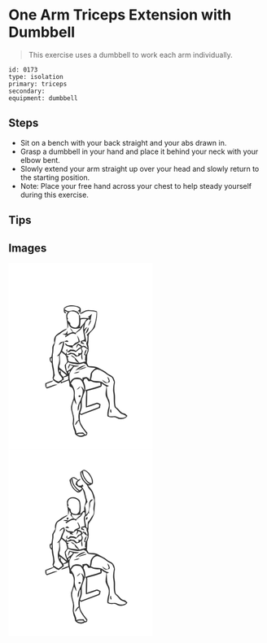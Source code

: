 # One Arm Triceps Extension with Dumbbell
> This exercise uses a dumbbell to work each arm individually.

``` 
id: 0173 
type: isolation 
primary: triceps 
secondary:  
equipment: dumbbell 
``` 

## Steps

 - Sit on a bench with your back straight and your abs drawn in.
 - Grasp a dumbbell in your hand and place it behind your neck with your elbow bent.
 - Slowly extend your arm straight up over your head and slowly return to the starting position.
 - Note: Place your free hand across your chest to help steady yourself during this exercise.

## Tips


## Images

<svg width="212pt" height="275pt" viewBox="0 0 212 275" xmlns="http://www.w3.org/2000/svg">
  <g fill="#FFF">
    <path d="M0 0h212v275H0V0m81.55 66.38c-.21 2.78-.93 8.16 3.45 7.54-.16-1.71-2.17-2.48-3.03-3.8 1.8.71 3.59 1.45 5.39 2.14-1.12 1.71-2.59 3.51-2.3 5.7.31 6.3 2.57 12.38 1.57 18.73 1.64-2.3 1.42-5.22 1.67-7.9.89 3.02 2.41 6.26 5.79 7.01 3.96 2.23 8.3.22 12.41-.21-2.38 2.59-5.4 4.49-7.75 7.13-1.13-.4-2.27-.78-3.41-1.15-1.34-2.13-2.65-4.34-4.65-5.92.91 2.2 2.37 4.09 3.87 5.92-2.8.74-5.38 2.09-7.88 3.53.12-1.83.19-3.66.19-5.49-.83 1.3-1.3 2.79-2.18 4.06-1.65.68-3.51.59-5.22 1.07 1.36.4 2.74.7 4.12 1 .03 1.27.09 2.55.17 3.82 2.58-1.75 4.86-4 7.79-5.17 2.55-.82 5.3-.45 7.72.63.03-.51.1-1.52.13-2.03 1.85-1.26 3.81-2.38 5.55-3.8 2.76-2.17 3.89-5.61 5.82-8.43-2.4 7.01.66 14.22 1.25 21.28-1.06 2.08-4 1.93-5.9 2.94.2.43.6 1.28.8 1.71-.2.36-.59 1.08-.79 1.45 1.9.48 3.77 1.1 5.65 1.67-.87-1.8-2.45-2.95-4.11-3.95 2.33-.76 4.83-.95 6.78.82-.12-4.66-1.63-9.09-2.32-13.66-.6-3.65 2.53-6.08 4.2-8.9-1.92 1.02-3.65 2.32-5.34 3.68.72-3.23 1.2-6.52 2.09-9.71.65-2.59 3.26-3.82 5.17-5.39.63.42 1.88 1.26 2.5 1.68-1.35 2.6-2.63 5.26-3.24 8.14 2.01-1.98 3.01-4.66 4.17-7.18-.29-.47-.57-.95-.84-1.42.52-3.11 1.34-6.15 2.17-9.18-2.01 1.54-3.9 3.22-5.95 4.72.81.49 1.61 1 2.41 1.52-4.6.57-9.27-.9-13.8.57-.12-1.47-.24-2.95-.35-4.42-.41-.14-1.24-.43-1.66-.57.42 4.46.62 8.98.13 13.45-.45 2.08-1.94 3.88-3.81 4.86-3.99.87-9.96-1.51-8.97-6.48-1.58-1.31-3-2.78-4.29-4.38.3-.72.59-1.44.89-2.17-1.95-2.99-.97-7.4 1.8-9.55 4.86-2.68 11.49-.37 14.1 4.45.25-.82.38-1.66.38-2.51-2.51-3.27-6.87-5.07-10.96-4.18-2.06.11-4.24 1.47-6.23.39-1.64-.72-3.1-1.76-4.58-2.74 1.98-2.26 4.83-3.51 7.8-3.7 5.22-.45 11.34-.56 15.18 3.66l-3.6 3.75 2.78-.48c-.02.48-.07 1.44-.1 1.92.29.14.86.41 1.14.55 1.81-1.7 1.07-4.32 1.06-6.48-1.56-3.06-5.51-3.58-8.55-4.19-5.54-1.11-12.05-.39-16.28 3.65m23.78 7.67c-.04.2-.13.59-.17.79 3.92.28 6.91-3.57 10.84-3.92 4.61-.54 9.39.04 13.79 1.53-.42 7.86-1.58 15.87-5.14 22.98-2.23 4.27-6.46 6.86-9.53 10.44.33.38 1.01 1.14 1.34 1.52-.07 1.91-.05 3.82-.1 5.72.11 2.13-1.99 3.71-1.84 5.82.58 2.35 1.52 4.58 2.13 6.91-2.19-2.04-5.05-5.48-8.3-3.11-1.3-2.13-3.57-3.1-5.76-4.05-2.02 1.66-2.69 4.08-2.58 6.63 1-1.51 1.87-3.1 2.71-4.7 1.59.96 3.07 2.07 4.43 3.33-3.26.52-5.3 2.89-7.33 5.23-1.38-.13-2.57-.9-3.81-1.45-1.66-.08-3.33-.17-4.99-.31a34.982 34.982 0 0 1-4.24 3.34c-.07-1.15-.2-3.45-.26-4.59-.62 1.25-2.33 2.83-.66 4.04 1.59 2.59 4.4.62 6.12-.64 2.51.01 4.95.57 7.23 1.6 2.4-1.75 4.53-3.8 6.75-5.76 1.88 1.97 2.59 5.12.85 7.42-1.46.38-2.96.13-4.37-.31 1.43 1.78.35 3.17-1.22 4.35-1.46-1.22-2.77-2.6-4.3-3.74-1.94-.53-3.97-.6-5.95-.97-1.58 1.02-3.24 1.93-4.92 2.78-.13-.93-.38-2.79-.51-3.72-.36.65-1.09 1.95-1.45 2.6a87.633 87.633 0 0 0-5.01-4.2c.72-4.72 4.02-9.3 2.21-14.11 2.16.3 4.31.72 6.5.76 1.09-1.33-.82-1.86-1.64-2.52-2.61 1.06-5.25 2-8.06 2.44-2.37.46-3.34 2.82-4.02 4.85 2.08-1.55 4.05-3.26 6.28-4.6-.35 4.66-2.09 9.02-3.58 13.4-1.03 3.12-3.46 5.39-5.73 7.63 1.05-.37 2.1-.74 3.16-1.11.98 4.35.81 8.89-.66 13.11-1.72 4.8-.94 10.16 1.27 14.66 1.55 2.31 3.87 4.15 4.49 7-1.91 1.14-3.66 2.51-5.52 3.72-2.66-1.11-5.62-2.26-7.42-4.62.46-1.69 1.14-3.3 1.86-4.89-1.1-3.98-.99-8.17-1.94-12.18-1.46-6.1-1.34-12.44-.97-18.65 1.02-3.71.7-7.58 1.27-11.32 1.76-4.01 2.27-8.33 2.9-12.61.67-4.01 5.17-4.88 7.78-7.27 2.78-2.69 6.61-3.93 9.3-6.72-5.66 1.13-10.05 5.08-14.71 8.18-4.1 2.71-5.8 8.28-4.21 12.87-1.85 2.4-3.4 5.24-3.15 8.37.33 4.17-.67 8.25-1.38 12.32-.54.19-1.64.58-2.19.77-.93 3.24.04 6.38 2.78 8.4-.18 7.27 4.08 14.58 1.14 21.71.39 1.2.8 2.41 1.25 3.6 2.44 1.74 4.87 3.73 7.85 4.41.93-.56 2.77-1.7 3.69-2.26-.19.65-.58 1.96-.77 2.61 3.79-1.92 7.92-3.04 11.81-4.73.93 2.89 1.01 5.91 1.3 8.9 1.77 1.21 4.27 1.76 4.85 4.14 2.27 4.25 1.37 9.11.9 13.67-1.14 4.47-3.18 8.74-3.72 13.36.21 4.81 2.17 9.32 2.9 14.05.39 3.29.08 6.62-.37 9.88.81 3.15.84 6.49 2.24 9.47.87 1.82 1.14 3.82 1.32 5.81 3.32 4.31 9.9 5.53 14.37 2.36 2.66.07 3.77-1.87 3.67-4.31-3.74-4.42-7.27-9.04-9.82-14.27-1.82-4.24-1.14-8.93-1.31-13.4.69.5 1.39 1.01 2.09 1.52 9.18-3.72 18.67-6.66 27.74-10.64.25-1.74.53-3.47.82-5.19-2.08-.91-4.19-2.92-6.6-1.94-4.53 1.41-8.96 3.13-13.47 4.64.17-7.51.51-15.01.44-22.52 6.7-1.49 13.33-3.35 19.77-5.72 2.25-.6 1.49-3.43 1.68-5.16 2.04 1.94 4.58 3.16 6.97 4.59-.64 4.56-2.1 9.28-1.07 13.86 2.16 5.04 5.57 10.17 4.31 15.93-1.28 4.61-2.47 9.34-1.82 14.17 2.54 1.19 5.32 1.64 8.1 1.15 3.04-.66 5.63 1.24 8.22 2.47 4.73.9 10.42.2 13.07-4.36-1.08-1.05-1.99-2.31-3.26-3.12-1.94-.77-4.19-.92-5.78-2.37-2.8-2.35-4.75-5.59-7.94-7.48-2.36-6.54-.49-13.57-1.69-20.28-.94-4.93-.8-10.04.1-14.96.61-2.81-.89-5.46-1.94-7.97-2.15-3.66-6.84-4.2-9.74-7.05-3.29-2.98-7.46-4.59-11.25-6.76-4.5-3.34-10.44-2.88-15.73-3.38-1.13-2.3-3.11-4.5-2.4-7.23.7-4.16-.58-8.61 1.41-12.5 1.69-3.93 1.17-8.35.19-12.38.89-4.54.59-9.15.96-13.73 2.11-4.72 7.36-7.3 9.26-12.11 1.64-7.49 3.88-15.04 2.87-22.8-3.56-1.67-7.57-1.53-11.4-1.87-5.01-.35-9.31 2.61-13.58 4.75m7.79 30.27c3.06-2.17 5.68-5.73 4.71-9.68-1.93 3.03-3.32 6.37-4.71 9.68M101 106.58c.76 2.95 1.91 5.81 2.27 8.86-3.08 1.41-6.85 2.7-8.24 6.11-2.62-.35-5.28-.35-7.88-.86-1.44-.81-2.74-1.83-4.15-2.69.6 1.35.81 3.15 2.42 3.7 3.19 1.52 6.55 2.67 9.88 3.84-.3-.54-.89-1.62-1.19-2.16 3.57-2.66 7.43-4.92 11.24-7.22-.96-3.39-2.2-6.75-4.35-9.58m-46.73 70.7c-.13 2.82-.52 5.99 2.28 7.68 5.11-2.11 10.42-3.71 15.48-5.96-5.74-.61-10.57 3.23-16.05 4.21-.11-1.72-.18-3.44-.22-5.15 3.32-1.49 7.23-2.11 10.07-4.39l-.42-.34c-3.88.73-7.5 2.45-11.14 3.95z"/>
    <path d="M106.23 83.03c2.86-.88 5.85-.73 8.79-.48-2.86 4.55-5.59 9.19-9.99 12.48.7-3.97 1.12-7.98 1.2-12zM84.08 105.96c3.06-1.42.01 3.34 0 0zM107.49 125.35c.64-.52 1.91-1.56 2.54-2.08 2.61.51 4.25 2.97 6.75 3.81-.22 3.06-1.4 5.91-2.9 8.56-.35-.55-.7-1.1-1.04-1.65 1.28-2.1 1.93-4.48 2.42-6.86-3.05 1.72-3.23 5.43-3.75 8.5.46.12 1.37.36 1.82.48-.28 2.35-.45 4.71-.63 7.07.39.35 1.16 1.05 1.55 1.4-3.24 1-6.5 1.99-9.86 2.49-3.73-4.27-6.86-9.75-12.73-11.27 1.46 1.81 3.4 3.15 5.55 4.03.98 3.41 3.35 5.93 6.58 7.38-5.13-.95-10.42-.98-15.43-2.48-.42-1.82-.86-3.64-1.3-5.45.44-.37 1.31-1.12 1.75-1.5-1.3-.74-2.68-1.36-4.01-2.04 2.44-.2 4.95-.42 7.14-1.63 3.26-.42 5.5 1.83 7.59 3.96 1.49-.43 2.99-.81 4.51-1.16 1.02-.86 2.04-1.72 3.08-2.56.34 2.85-.35 6.15 1.66 8.52.54-2.74-.1-5.47-.52-8.17.27-1.58.9-3.08 1.16-4.67-.32-1.67-1.26-3.14-1.93-4.68zM75.28 135.83c.74-1.66 1.93-3.09 2.9-4.62 1.74 1.52 3.49 3.01 5.32 4.42.54.83 1.09 1.66 1.64 2.49.33 2.43.86 4.82 1.46 7.19a52.812 52.812 0 0 1-3.71 5.08c-.34 4.69 2.06 8.83 3.42 13.15-3.82-2.81-7.14-6.23-11.01-8.98-.16-.63-.49-1.88-.65-2.51 2.33-5.18 1.12-10.81.63-16.22zM62.32 140.1c.3-.01.9-.02 1.19-.03.06 1.73.14 3.46.23 5.18-.57-.72-1.14-1.45-1.71-2.18.07-.74.22-2.23.29-2.97z"/>
    <path d="M87.92 146.06c4.07 2.2 8.73 2.53 13.22 3.17 3.31.49 6.46-.82 9.61-1.59 1.2.61 2.41 1.2 3.62 1.8.8 1.2 1.38 2.67 2.65 3.49 3.69 1.24 7.69.88 11.43 1.92-3.06 2.03-6.06 4.63-7.35 8.18-.41 2.92-.74 5.86-1.24 8.78-1.5-1.43-2.98-3.05-5.01-3.71-2.01.16-3.97.64-5.96.95.04.78.13 2.35.17 3.13-4.8-5.59-15.43-4.12-17.84 3.13-1.44-3.86-1.78-8.13-1.2-12.19 1.33-3.95 4.15-7.13 6.47-10.52 2.71.12 5.43-.06 7.88-1.34-4.96-.08-9.84-.79-14.54-2.42-.67 1.36-1.33 2.72-2 4.09.1.87.31 2.62.41 3.49.74-2.07 1.5-4.13 2.33-6.16 1.49.54 2.98 1.1 4.46 1.67-1.92 3.76-5.79 5.55-9.17 7.69-.31-3.6-2.01-7.21-.72-10.8.97-.88 1.89-1.81 2.78-2.76m10.59 12.41c5.44-2.11 10.19-5.71 15.6-7.98-6.08.19-11.68 3.44-15.6 7.98m3.9-.29c4.23-1.71 9.21-2.06 12.86-4.89-4.54.77-9.23 1.89-12.86 4.89m-6.56 4.33c3.17.11 6.48-.2 9.01-2.34-3.12.21-6.16 1.06-9.01 2.34zM75.73 160.43c-1.5.25-1.61-3.3-.05-3.06.78 1 .8 2.02.05 3.06z"/>
    <path d="M123.12 162.75c1.75-2.96 4.24-6.12 8.06-6.01 7.83 1.48 13.18 7.84 20.14 11.1 2.46 1.6 2.79 4.87 4.17 7.27-.79 4.61-1.55 9.3-1.33 13.98 1.86 7.75-.09 15.82 2.31 23.49 2.96 2.36 5.31 5.32 7.8 8.14 2.46 2.8 6.88 2.19 9.17 5.21-3.96 3.33-9.43 2.68-13.83.61-3.02-1.52-6.44-.41-9.64-.58-1.44.16-2.98-1.43-2.5-2.89.21-3.08.54-6.18 1.51-9.12 0-4.46.94-9.31-1.41-13.36-3.09-5.49-2.29-11.99-2.82-18.01 1.13-.52 2.24-1.07 3.33-1.64-2.96-1.26-6.16-2.13-8.57-4.39-5.2-4.38-12.7-.79-18.11-4.76 1.07-2.9 1.67-5.95 1.72-9.04m22.38 4.63c.68 2.04 1.48 4.03 2.3 6.02-.53.97-1.1 1.91-1.7 2.84-3.19-.28-5.5-2.67-8.08-4.29 1.42 2.14 3.14 4.71 5.98 4.85 1.99.22 3.65-1.09 5.36-1.88-.28-2.93-1.33-5.82-3.86-7.54m4.79 47.94c-.94 1.53-.69 5.04 1.31 5.43.01-1.6.09-4.6-1.31-5.43zM90.03 159c.57-.59.57-.59 0 0zM77.06 158.26c2.77 2.42 5.52 4.86 8.36 7.2-1.6.76-3.19 1.55-4.77 2.36-1.19-1.34-2.49-2.6-3.48-4.11-.45-1.78-.05-3.64-.11-5.45zM88.34 162.54c-.38-1.15.08-3.86 1.69-3.54.61 1.14-.31 3.62-1.69 3.54zM81.06 168.65c2.39-.61 4.7-1.48 6.93-2.53 0 1.81.03 3.63.11 5.44-3.04 1.05-6.08 2.14-8.97 3.56-.55-.28-1.11-.56-1.66-.85 1.36-.83 2.68-1.71 3.98-2.61-.09-.75-.29-2.26-.39-3.01z"/>
    <path d="M111.3 171.31c.96-.46 1.93-.88 2.92-1.27 1.62.95 2.6 2.6 3.63 4.11 1.22-.06 2.45-.13 3.67-.23 4.16 2.35 8.97 2.6 13.63 2.31.12 1.46.32 2.91.5 4.36-7.36 2.85-15.1 4.46-22.62 6.79.55-4.57-.49-9.06-2.53-13.13.2-.74.6-2.21.8-2.94zM96.57 171.57c2.94-.99 6.2-.56 9.2-.03 4.21 4.45 5.82 10.54 5.98 16.53-1.01-2.56-2.6-4.83-5.05-6.18a45.64 45.64 0 0 0 2.12 3.72c.24 1.14.47 2.27.71 3.41.45.15 1.34.46 1.78.62-.56-.11-1.69-.34-2.26-.45.97 4.56-1.92 8.58-2.96 12.86-2.49 4.9-5.14 10.18-3.8 15.88 2.26-3.76 1.21-8.52 3.53-12.3.33 3.47.8 7.17-.66 10.48-2.02 4.67-2.79 9.92-1.7 14.94-2.91 1.65-4.51 4.56-5.62 7.61 2.75-1.1 3.52-4.06 4.8-6.42.35.28 1.05.85 1.41 1.13 1.62 7.07 6.82 12.5 11.01 18.18-.54.38-1.63 1.13-2.17 1.51-1.31-1.18-2.11-3.73-4.24-3.23-2.86.43-6.05-.19-8.64 1.34.12-5.05-3.48-9.21-3.89-14.18.2-2.71.95-5.4.51-8.13-.48-5.06-2.67-9.78-3.04-14.86-.1-4.22 1.54-8.21 2.92-12.12 1.22 2.31 2.22 4.75 3.77 6.86-.62-5.27-3.41-10.3-2.6-15.71.48-5.86-2.06-11.29-5.73-15.71 1.44-1.98 2.58-4.31 4.62-5.75m3.9 15c2.65-.52 4.35-2.61 5.52-4.87a23.964 23.964 0 0 0-5.52 4.87m2.69 9.69c.13 1.67 3.1 1.75 3.31.09-.23-1.56-3.11-1.74-3.31-.09zM91.24 180.27c.6.53.6.53 0 0z"/>
    <path d="M108.57 199.88c1.4-4.25 2.77-8.54 4.73-12.58 1.9 2.95.87 6.42.8 9.66-.17 5.32-.23 10.64-.07 15.96 5.1-1.3 10-3.26 15-4.85 1.72-.76 3.38.47 4.99.95-.35 1.17-.7 2.35-1.06 3.52-8.66 3.3-17.44 6.28-25.99 9.88-.52-.51-1.03-1.02-1.54-1.53.77-2.24 1.73-4.43 2.28-6.74.96-4.71-.69-9.64.86-14.27zM100.86 252.37c1.11-.3 2.22-.56 3.34-.78 2.43.35 5.19-.76 7.16 1.23-3.22 2.27-7.49 2.15-10.5-.45z"/>
  </g>
  <g fill="#333">
    <path d="M81.55 66.38c4.23-4.04 10.74-4.76 16.28-3.65 3.04.61 6.99 1.13 8.55 4.19.01 2.16.75 4.78-1.06 6.48-.28-.14-.85-.41-1.14-.55.03-.48.08-1.44.1-1.92l-2.78.48 3.6-3.75c-3.84-4.22-9.96-4.11-15.18-3.66-2.97.19-5.82 1.44-7.8 3.7 1.48.98 2.94 2.02 4.58 2.74 1.99 1.08 4.17-.28 6.23-.39 4.09-.89 8.45.91 10.96 4.18 0 .85-.13 1.69-.38 2.51-2.61-4.82-9.24-7.13-14.1-4.45-2.77 2.15-3.75 6.56-1.8 9.55-.3.73-.59 1.45-.89 2.17a30.63 30.63 0 0 0 4.29 4.38c-.99 4.97 4.98 7.35 8.97 6.48 1.87-.98 3.36-2.78 3.81-4.86.49-4.47.29-8.99-.13-13.45.42.14 1.25.43 1.66.57.11 1.47.23 2.95.35 4.42 4.53-1.47 9.2 0 13.8-.57-.8-.52-1.6-1.03-2.41-1.52 2.05-1.5 3.94-3.18 5.95-4.72-.83 3.03-1.65 6.07-2.17 9.18.27.47.55.95.84 1.42-1.16 2.52-2.16 5.2-4.17 7.18.61-2.88 1.89-5.54 3.24-8.14-.62-.42-1.87-1.26-2.5-1.68-1.91 1.57-4.52 2.8-5.17 5.39-.89 3.19-1.37 6.48-2.09 9.71 1.69-1.36 3.42-2.66 5.34-3.68-1.67 2.82-4.8 5.25-4.2 8.9.69 4.57 2.2 9 2.32 13.66-1.95-1.77-4.45-1.58-6.78-.82 1.66 1 3.24 2.15 4.11 3.95-1.88-.57-3.75-1.19-5.65-1.67.2-.37.59-1.09.79-1.45-.2-.43-.6-1.28-.8-1.71 1.9-1.01 4.84-.86 5.9-2.94-.59-7.06-3.65-14.27-1.25-21.28-1.93 2.82-3.06 6.26-5.82 8.43-1.74 1.42-3.7 2.54-5.55 3.8-.03.51-.1 1.52-.13 2.03-2.42-1.08-5.17-1.45-7.72-.63-2.93 1.17-5.21 3.42-7.79 5.17-.08-1.27-.14-2.55-.17-3.82-1.38-.3-2.76-.6-4.12-1 1.71-.48 3.57-.39 5.22-1.07.88-1.27 1.35-2.76 2.18-4.06 0 1.83-.07 3.66-.19 5.49 2.5-1.44 5.08-2.79 7.88-3.53-1.5-1.83-2.96-3.72-3.87-5.92 2 1.58 3.31 3.79 4.65 5.92 1.14.37 2.28.75 3.41 1.15 2.35-2.64 5.37-4.54 7.75-7.13-4.11.43-8.45 2.44-12.41.21-3.38-.75-4.9-3.99-5.79-7.01-.25 2.68-.03 5.6-1.67 7.9 1-6.35-1.26-12.43-1.57-18.73-.29-2.19 1.18-3.99 2.3-5.7-1.8-.69-3.59-1.43-5.39-2.14.86 1.32 2.87 2.09 3.03 3.8-4.38.62-3.66-4.76-3.45-7.54m24.68 16.65c-.08 4.02-.5 8.03-1.2 12 4.4-3.29 7.13-7.93 9.99-12.48-2.94-.25-5.93-.4-8.79.48m-22.15 22.93c.01 3.34 3.06-1.42 0 0z"/>
    <path d="M105.33 74.05c4.27-2.14 8.57-5.1 13.58-4.75 3.83.34 7.84.2 11.4 1.87 1.01 7.76-1.23 15.31-2.87 22.8-1.9 4.81-7.15 7.39-9.26 12.11-.37 4.58-.07 9.19-.96 13.73.98 4.03 1.5 8.45-.19 12.38-1.99 3.89-.71 8.34-1.41 12.5-.71 2.73 1.27 4.93 2.4 7.23 5.29.5 11.23.04 15.73 3.38 3.79 2.17 7.96 3.78 11.25 6.76 2.9 2.85 7.59 3.39 9.74 7.05 1.05 2.51 2.55 5.16 1.94 7.97-.9 4.92-1.04 10.03-.1 14.96 1.2 6.71-.67 13.74 1.69 20.28 3.19 1.89 5.14 5.13 7.94 7.48 1.59 1.45 3.84 1.6 5.78 2.37 1.27.81 2.18 2.07 3.26 3.12-2.65 4.56-8.34 5.26-13.07 4.36-2.59-1.23-5.18-3.13-8.22-2.47-2.78.49-5.56.04-8.1-1.15-.65-4.83.54-9.56 1.82-14.17 1.26-5.76-2.15-10.89-4.31-15.93-1.03-4.58.43-9.3 1.07-13.86-2.39-1.43-4.93-2.65-6.97-4.59-.19 1.73.57 4.56-1.68 5.16-6.44 2.37-13.07 4.23-19.77 5.72.07 7.51-.27 15.01-.44 22.52 4.51-1.51 8.94-3.23 13.47-4.64 2.41-.98 4.52 1.03 6.6 1.94-.29 1.72-.57 3.45-.82 5.19-9.07 3.98-18.56 6.92-27.74 10.64-.7-.51-1.4-1.02-2.09-1.52.17 4.47-.51 9.16 1.31 13.4 2.55 5.23 6.08 9.85 9.82 14.27.1 2.44-1.01 4.38-3.67 4.31-4.47 3.17-11.05 1.95-14.37-2.36-.18-1.99-.45-3.99-1.32-5.81-1.4-2.98-1.43-6.32-2.24-9.47.45-3.26.76-6.59.37-9.88-.73-4.73-2.69-9.24-2.9-14.05.54-4.62 2.58-8.89 3.72-13.36.47-4.56 1.37-9.42-.9-13.67-.58-2.38-3.08-2.93-4.85-4.14-.29-2.99-.37-6.01-1.3-8.9-3.89 1.69-8.02 2.81-11.81 4.73.19-.65.58-1.96.77-2.61-.92.56-2.76 1.7-3.69 2.26-2.98-.68-5.41-2.67-7.85-4.41-.45-1.19-.86-2.4-1.25-3.6 2.94-7.13-1.32-14.44-1.14-21.71-2.74-2.02-3.71-5.16-2.78-8.4.55-.19 1.65-.58 2.19-.77.71-4.07 1.71-8.15 1.38-12.32-.25-3.13 1.3-5.97 3.15-8.37-1.59-4.59.11-10.16 4.21-12.87 4.66-3.1 9.05-7.05 14.71-8.18-2.69 2.79-6.52 4.03-9.3 6.72-2.61 2.39-7.11 3.26-7.78 7.27-.63 4.28-1.14 8.6-2.9 12.61-.57 3.74-.25 7.61-1.27 11.32-.37 6.21-.49 12.55.97 18.65.95 4.01.84 8.2 1.94 12.18-.72 1.59-1.4 3.2-1.86 4.89 1.8 2.36 4.76 3.51 7.42 4.62 1.86-1.21 3.61-2.58 5.52-3.72-.62-2.85-2.94-4.69-4.49-7-2.21-4.5-2.99-9.86-1.27-14.66 1.47-4.22 1.64-8.76.66-13.11-1.06.37-2.11.74-3.16 1.11 2.27-2.24 4.7-4.51 5.73-7.63 1.49-4.38 3.23-8.74 3.58-13.4-2.23 1.34-4.2 3.05-6.28 4.6.68-2.03 1.65-4.39 4.02-4.85 2.81-.44 5.45-1.38 8.06-2.44.82.66 2.73 1.19 1.64 2.52-2.19-.04-4.34-.46-6.5-.76 1.81 4.81-1.49 9.39-2.21 14.11 1.72 1.34 3.4 2.74 5.01 4.2.36-.65 1.09-1.95 1.45-2.6.13.93.38 2.79.51 3.72 1.68-.85 3.34-1.76 4.92-2.78 1.98.37 4.01.44 5.95.97 1.53 1.14 2.84 2.52 4.3 3.74 1.57-1.18 2.65-2.57 1.22-4.35 1.41.44 2.91.69 4.37.31 1.74-2.3 1.03-5.45-.85-7.42-2.22 1.96-4.35 4.01-6.75 5.76-2.28-1.03-4.72-1.59-7.23-1.6-1.72 1.26-4.53 3.23-6.12.64-1.67-1.21.04-2.79.66-4.04.06 1.14.19 3.44.26 4.59 1.5-1 2.91-2.12 4.24-3.34 1.66.14 3.33.23 4.99.31 1.24.55 2.43 1.32 3.81 1.45 2.03-2.34 4.07-4.71 7.33-5.23a27.155 27.155 0 0 0-4.43-3.33c-.84 1.6-1.71 3.19-2.71 4.7-.11-2.55.56-4.97 2.58-6.63 2.19.95 4.46 1.92 5.76 4.05 3.25-2.37 6.11 1.07 8.3 3.11-.61-2.33-1.55-4.56-2.13-6.91-.15-2.11 1.95-3.69 1.84-5.82.05-1.9.03-3.81.1-5.72-.33-.38-1.01-1.14-1.34-1.52 3.07-3.58 7.3-6.17 9.53-10.44 3.56-7.11 4.72-15.12 5.14-22.98-4.4-1.49-9.18-2.07-13.79-1.53-3.93.35-6.92 4.2-10.84 3.92.04-.2.13-.59.17-.79m2.16 51.3c.67 1.54 1.61 3.01 1.93 4.68-.26 1.59-.89 3.09-1.16 4.67.42 2.7 1.06 5.43.52 8.17-2.01-2.37-1.32-5.67-1.66-8.52-1.04.84-2.06 1.7-3.08 2.56-1.52.35-3.02.73-4.51 1.16-2.09-2.13-4.33-4.38-7.59-3.96-2.19 1.21-4.7 1.43-7.14 1.63 1.33.68 2.71 1.3 4.01 2.04-.44.38-1.31 1.13-1.75 1.5.44 1.81.88 3.63 1.3 5.45 5.01 1.5 10.3 1.53 15.43 2.48-3.23-1.45-5.6-3.97-6.58-7.38-2.15-.88-4.09-2.22-5.55-4.03 5.87 1.52 9 7 12.73 11.27 3.36-.5 6.62-1.49 9.86-2.49-.39-.35-1.16-1.05-1.55-1.4.18-2.36.35-4.72.63-7.07-.45-.12-1.36-.36-1.82-.48.52-3.07.7-6.78 3.75-8.5-.49 2.38-1.14 4.76-2.42 6.86.34.55.69 1.1 1.04 1.65 1.5-2.65 2.68-5.5 2.9-8.56-2.5-.84-4.14-3.3-6.75-3.81-.63.52-1.9 1.56-2.54 2.08m-32.21 10.48c.49 5.41 1.7 11.04-.63 16.22.16.63.49 1.88.65 2.51 3.87 2.75 7.19 6.17 11.01 8.98-1.36-4.32-3.76-8.46-3.42-13.15 1.34-1.61 2.57-3.32 3.71-5.08-.6-2.37-1.13-4.76-1.46-7.19-.55-.83-1.1-1.66-1.64-2.49-1.83-1.41-3.58-2.9-5.32-4.42-.97 1.53-2.16 2.96-2.9 4.62m-12.96 4.27c-.07.74-.22 2.23-.29 2.97.57.73 1.14 1.46 1.71 2.18-.09-1.72-.17-3.45-.23-5.18-.29.01-.89.02-1.19.03m25.6 5.96c-.89.95-1.81 1.88-2.78 2.76-1.29 3.59.41 7.2.72 10.8 3.38-2.14 7.25-3.93 9.17-7.69-1.48-.57-2.97-1.13-4.46-1.67-.83 2.03-1.59 4.09-2.33 6.16-.1-.87-.31-2.62-.41-3.49.67-1.37 1.33-2.73 2-4.09 4.7 1.63 9.58 2.34 14.54 2.42-2.45 1.28-5.17 1.46-7.88 1.34-2.32 3.39-5.14 6.57-6.47 10.52-.58 4.06-.24 8.33 1.2 12.19 2.41-7.25 13.04-8.72 17.84-3.13-.04-.78-.13-2.35-.17-3.13 1.99-.31 3.95-.79 5.96-.95 2.03.66 3.51 2.28 5.01 3.71.5-2.92.83-5.86 1.24-8.78 1.29-3.55 4.29-6.15 7.35-8.18-3.74-1.04-7.74-.68-11.43-1.92-1.27-.82-1.85-2.29-2.65-3.49-1.21-.6-2.42-1.19-3.62-1.8-3.15.77-6.3 2.08-9.61 1.59-4.49-.64-9.15-.97-13.22-3.17m-12.19 14.37c.75-1.04.73-2.06-.05-3.06-1.56-.24-1.45 3.31.05 3.06m47.39 2.32c-.05 3.09-.65 6.14-1.72 9.04 5.41 3.97 12.91.38 18.11 4.76 2.41 2.26 5.61 3.13 8.57 4.39-1.09.57-2.2 1.12-3.33 1.64.53 6.02-.27 12.52 2.82 18.01 2.35 4.05 1.41 8.9 1.41 13.36-.97 2.94-1.3 6.04-1.51 9.12-.48 1.46 1.06 3.05 2.5 2.89 3.2.17 6.62-.94 9.64.58 4.4 2.07 9.87 2.72 13.83-.61-2.29-3.02-6.71-2.41-9.17-5.21-2.49-2.82-4.84-5.78-7.8-8.14-2.4-7.67-.45-15.74-2.31-23.49-.22-4.68.54-9.37 1.33-13.98-1.38-2.4-1.71-5.67-4.17-7.27-6.96-3.26-12.31-9.62-20.14-11.1-3.82-.11-6.31 3.05-8.06 6.01M90.03 159c.57-.59.57-.59 0 0m-12.97-.74c.06 1.81-.34 3.67.11 5.45.99 1.51 2.29 2.77 3.48 4.11 1.58-.81 3.17-1.6 4.77-2.36-2.84-2.34-5.59-4.78-8.36-7.2m11.28 4.28c1.38.08 2.3-2.4 1.69-3.54-1.61-.32-2.07 2.39-1.69 3.54m-7.28 6.11c.1.75.3 2.26.39 3.01-1.3.9-2.62 1.78-3.98 2.61.55.29 1.11.57 1.66.85 2.89-1.42 5.93-2.51 8.97-3.56-.08-1.81-.11-3.63-.11-5.44-2.23 1.05-4.54 1.92-6.93 2.53m30.24 2.66c-.2.73-.6 2.2-.8 2.94 2.04 4.07 3.08 8.56 2.53 13.13 7.52-2.33 15.26-3.94 22.62-6.79-.18-1.45-.38-2.9-.5-4.36-4.66.29-9.47.04-13.63-2.31-1.22.1-2.45.17-3.67.23-1.03-1.51-2.01-3.16-3.63-4.11-.99.39-1.96.81-2.92 1.27m-14.73.26c-2.04 1.44-3.18 3.77-4.62 5.75 3.67 4.42 6.21 9.85 5.73 15.71-.81 5.41 1.98 10.44 2.6 15.71-1.55-2.11-2.55-4.55-3.77-6.86-1.38 3.91-3.02 7.9-2.92 12.12.37 5.08 2.56 9.8 3.04 14.86.44 2.73-.31 5.42-.51 8.13.41 4.97 4.01 9.13 3.89 14.18 2.59-1.53 5.78-.91 8.64-1.34 2.13-.5 2.93 2.05 4.24 3.23.54-.38 1.63-1.13 2.17-1.51-4.19-5.68-9.39-11.11-11.01-18.18-.36-.28-1.06-.85-1.41-1.13-1.28 2.36-2.05 5.32-4.8 6.42 1.11-3.05 2.71-5.96 5.62-7.61-1.09-5.02-.32-10.27 1.7-14.94 1.46-3.31.99-7.01.66-10.48-2.32 3.78-1.27 8.54-3.53 12.3-1.34-5.7 1.31-10.98 3.8-15.88 1.04-4.28 3.93-8.3 2.96-12.86.57.11 1.7.34 2.26.45-.44-.16-1.33-.47-1.78-.62-.24-1.14-.47-2.27-.71-3.41a45.64 45.64 0 0 1-2.12-3.72c2.45 1.35 4.04 3.62 5.05 6.18-.16-5.99-1.77-12.08-5.98-16.53-3-.53-6.26-.96-9.2.03m-5.33 8.7c.6.53.6.53 0 0m17.33 19.61c-1.55 4.63.1 9.56-.86 14.27-.55 2.31-1.51 4.5-2.28 6.74.51.51 1.02 1.02 1.54 1.53 8.55-3.6 17.33-6.58 25.99-9.88.36-1.17.71-2.35 1.06-3.52-1.61-.48-3.27-1.71-4.99-.95-5 1.59-9.9 3.55-15 4.85-.16-5.32-.1-10.64.07-15.96.07-3.24 1.1-6.71-.8-9.66-1.96 4.04-3.33 8.33-4.73 12.58m-7.71 52.49c3.01 2.6 7.28 2.72 10.5.45-1.97-1.99-4.73-.88-7.16-1.23-1.12.22-2.23.48-3.34.78z"/>
    <path d="M113.12 104.32c1.39-3.31 2.78-6.65 4.71-9.68.97 3.95-1.65 7.51-4.71 9.68zM101 106.58c2.15 2.83 3.39 6.19 4.35 9.58-3.81 2.3-7.67 4.56-11.24 7.22.3.54.89 1.62 1.19 2.16-3.33-1.17-6.69-2.32-9.88-3.84-1.61-.55-1.82-2.35-2.42-3.7 1.41.86 2.71 1.88 4.15 2.69 2.6.51 5.26.51 7.88.86 1.39-3.41 5.16-4.7 8.24-6.11-.36-3.05-1.51-5.91-2.27-8.86zM98.51 158.47c3.92-4.54 9.52-7.79 15.6-7.98-5.41 2.27-10.16 5.87-15.6 7.98zM102.41 158.18c3.63-3 8.32-4.12 12.86-4.89-3.65 2.83-8.63 3.18-12.86 4.89zM95.85 162.51c2.85-1.28 5.89-2.13 9.01-2.34-2.53 2.14-5.84 2.45-9.01 2.34zM145.5 167.38c2.53 1.72 3.58 4.61 3.86 7.54-1.71.79-3.37 2.1-5.36 1.88-2.84-.14-4.56-2.71-5.98-4.85 2.58 1.62 4.89 4.01 8.08 4.29.6-.93 1.17-1.87 1.7-2.84-.82-1.99-1.62-3.98-2.3-6.02zM54.27 177.28c3.64-1.5 7.26-3.22 11.14-3.95l.42.34c-2.84 2.28-6.75 2.9-10.07 4.39.04 1.71.11 3.43.22 5.15 5.48-.98 10.31-4.82 16.05-4.21-5.06 2.25-10.37 3.85-15.48 5.96-2.8-1.69-2.41-4.86-2.28-7.68zM100.47 186.57c1.58-1.9 3.44-3.54 5.52-4.87-1.17 2.26-2.87 4.35-5.52 4.87zM103.16 196.26c.2-1.65 3.08-1.47 3.31.09-.21 1.66-3.18 1.58-3.31-.09zM150.29 215.32c1.4.83 1.32 3.83 1.31 5.43-2-.39-2.25-3.9-1.31-5.43z"/>
  </g>
</svg>

<svg width="212pt" height="275pt" viewBox="0 0 212 275" xmlns="http://www.w3.org/2000/svg">
  <g fill="#FFF">
    <path d="M0 0h212v275H0V0m105.94 32.53c-.57 3.33.53 6.56 1.81 9.59 1.59 3.86 5.05 6.44 7.58 9.64 1.39 2.52 2.54 5.23 4.67 7.25 3.72 3.67 4.39 9.11 5.79 13.9 1.73 5.36-1.63 10.79-.45 16.2.5 2.65.5 5.67-1.4 7.8-2.51 3.03-3.77 7.01-6.98 9.46-.41 3.04-.21 6.13-.61 9.18-.66-.54-1.3-1.1-1.93-1.67-.1-5.29-2.93-10.44-1.31-15.74 2.6-.17 3.29-2.92 4.49-4.72.37.12 1.09.37 1.45.5-1.59-4.82 1.49-9.26 1.22-14.08-.29-2.88 2.47-4.48 4.09-6.41-3.11-1.15-4.83 2.69-5.46 5.12.08 4.79.1 9.73-1.81 14.24-1.22.83-2.2 1.92-3.1 3.07.25-4.36 0-8.78-1.31-12.98 1.06-2.14 2.33-4.17 3.7-6.13-1.59-4.49-2.63-9.14-3.61-13.8-.61-3.15-2.9-5.56-4.54-8.21.52-.24 1.56-.72 2.08-.95-.46-.91-.93-1.81-1.39-2.71-.58.59-1.17 1.18-1.76 1.77-1.37 0-2.75.02-4.12.06-.58-1.27-2.18-2.33-1.78-3.87.29-2.91 4.02-3.62 4.91-6.12-1.3.18-2.49.66-3.58 1.44-2.58-1.92-6.12-6.01-9.37-3.11-1.59 1.1-3.91 2.44-3.18 4.78 1.47 6.87 5.52 13.74 11.98 16.92 3.11.43 6.08-2.42 7.07-5.23 1.93 4.63 2.86 9.56 4.08 14.4 2.28 5.82-3.07 11.24-1.46 17.19-2.49 1.28-3.81 3.91-6.22 5.27 1.38-6.48 1.04-13.19-.44-19.62-2.59-2.82-6.01-5.33-10.06-4.92-4.21-.51-8.48 2.73-9.01 6.93-.09 6.57 2.8 12.86 1.5 19.46 1.68-2.22 1.55-5.06 1.76-7.69.67 1.89 1.4 3.8 2.82 5.28-.29.64-.56 1.29-.82 1.96l.14.62c1.39 1.46 2.69 3 3.99 4.55-2.59.69-5.01 1.83-7.36 3.1-2.43-.84-5.12-1.28-7.39.22 2.22.4 4.45.67 6.68 1.07-.89.25-2.68.75-3.57.99.53.68 1.06 1.36 1.59 2.05 3.37-3.01 7.28-5.51 11.99-5.46.52.36 1.56 1.09 2.09 1.46 1.22-3.47 4.99-4.45 7.3-6.93 1.54-1.6 2.38-3.69 3.44-5.6.62.07 1.85.22 2.46.29.03 1.36.08 2.72.13 4.08-4.06 4.84.05 10.72-.64 16.11-1.66.42-3.31.86-4.95 1.35-.02 1.19-.06 2.38-.1 3.56 1.66.39 3.26 1 4.84 1.65-.39-2.21-2.38-3.17-4.29-3.92 1.59-.3 3.18-.61 4.77-.93.72.89 1.62 1.56 2.74 1.84-.68 2.22.16 4.26 1.28 6.14-.07 1.02-.23 3.07-.3 4.09-.92-1.5-1.49-3.23-2.61-4.59-1.3-.52-2.63-.88-4.01-1.1l.13 2.01c.54-.09 1.63-.29 2.17-.38-.1.32-.3.96-.41 1.28 1.7 1.31 3.28 2.85 5.41 3.45-.16 3.09-1.33 5.95-2.85 8.59-.37-.51-.73-1.03-1.08-1.56 1.25-2.08 1.95-4.41 2.43-6.78-3.33 1.69-3.2 5.78-3.81 8.95.5-.17 1.5-.51 1.99-.68-.41 2.53-.6 5.1-.73 7.66.38.36 1.14 1.08 1.51 1.44-3.2.96-6.41 1.85-9.66 2.62-3.75-4.3-6.94-9.83-12.84-11.38 1.41 1.83 3.33 3.16 5.49 3.95.85 3.6 3.57 5.77 6.66 7.44-5.15-1.05-10.5-.91-15.52-2.53-.44-1.93-.92-3.86-1.39-5.78.57-.24 1.71-.71 2.28-.95-1.49-.76-3-1.48-4.49-2.23 2.83-.06 5.5-.96 8.22-1.62 2.91-.29 4.63 2.36 6.65 3.96 1.47-.43 2.95-.82 4.44-1.18 1.02-.87 2.04-1.74 3.08-2.59.31 2.87-.36 6.14 1.51 8.6.68-2.81.33-5.71-.76-8.36 1.16-1.92 1.72-4.08 1.29-6.3-.59-.84-1.16-1.69-1.71-2.55.47-.49 1.41-1.45 1.88-1.93-.37-4.32-4.94-5.1-8.15-6.57 1.67.18 3.73-.49 4.39-2.17-.29-2.85-1.69-5.4-3.05-7.86-.28 0-.83.01-1.11.01 1.23 2.29 2.09 4.75 2.63 7.3-2.83 1.67-7.28 2.52-7.97 6.26-2.78-.38-5.58-.59-8.37-.85a46.708 46.708 0 0 0-3.58-2.86c.14 3.62 3.75 4.75 6.73 5.4l-.91 1.43c1.85.56 3.7 1.1 5.57 1.59l-2.14-2.38c2.46-1.14 4.6-2.79 6.75-4.42.39.47.79.95 1.17 1.44-.57 1.7-1.12 3.42-1.56 5.16 1.58-1.5 2.54-3.47 3.23-5.5 1.36.75 2.72 1.53 4.06 2.34-.29.79-.58 1.58-.87 2.38-3.01.11-4.83 2.47-5.69 5.12-1.5-.58-2.99-1.2-4.44-1.88-1.69-.08-3.37-.18-5.05-.32-1.28 1.27-2.69 2.4-4.27 3.29-.02-1.11-.07-3.34-.1-4.46-.84 1.11-2.4 2.8-.75 4.02 1.61 2.5 4.35.62 6.06-.67 2.54-.02 5 .54 7.31 1.6 2.3-1.65 4.24-3.73 6.48-5.47 2.63 1.15 2.59 5.05 1.08 7.11-1.55.47-3.12.07-4.64-.25.5.67 1.01 1.34 1.52 2.02-.65.54-1.93 1.63-2.58 2.17-1.41-1.19-2.69-2.55-4.2-3.63-1.96-.52-4-.63-5.99-1.04-1.4 1.16-2.95 2.14-4.74 2.55-.22-.86-.66-2.59-.88-3.46-.27.68-.83 2.05-1.1 2.73-1.65-1.5-3.37-2.93-5.13-4.31.75-3.21 1.86-6.3 3.42-9.21 1.22-1.95.08-4.11-.43-6.09-3.03.87-6.3 2.4-6.78 5.89 1.15-.87 2.23-1.83 3.28-2.83.7-.36 2.12-1.07 2.83-1.42-.31 2.24-.55 4.54-1.62 6.58-1.81 2.63-2.27 5.87-3.59 8.73-1.15 2.48-3.25 4.29-5.1 6.24 1.04-.38 2.07-.76 3.1-1.13 1.03 4.33.83 8.86-.63 13.07-1.75 4.86-.92 10.29 1.32 14.84 1.57 2.25 3.94 4.03 4.38 6.92-1.96 1.06-3.73 2.42-5.43 3.85-2.68-1.3-5.29-2.75-7.63-4.59.62-1.71 1.46-3.34 1.91-5.09-1.37-11.4-4.72-22.9-2.15-34.38.72-2.84-.52-6.14 1.53-8.55 2.96-4.16 2.05-9.55 3.85-14.12.88-1.76 2.76-2.61 4.34-3.62 2.48-1.41 4.48-3.54 6.98-4.93 1.73-.97 3.49-1.97 4.7-3.59-5.64 1.46-10.16 5.26-14.82 8.54-3.62 2.71-4.83 7.7-3.61 11.95-1.11 1.9-2.15 3.84-3.21 5.78-1.97 2.03-.95 4.91-1.21 7.42-.28 2.83-.88 5.62-1.36 8.42-.55.2-1.64.62-2.19.82-.98 3.24-.01 6.39 2.77 8.37-.25 7.25 4.11 14.57 1.12 21.65.39 1.24.8 2.48 1.21 3.72-3.96 1.39-7.95 2.73-11.78 4.47-.13 2.83-.53 6.05 2.37 7.66 5.09-2.09 10.28-3.88 15.45-5.74-5.73-1.09-10.59 3.09-16.07 3.99-.13-1.72-.2-3.44-.26-5.16 3.76-1.46 7.73-2.54 11.11-4.82 2.18 1.7 4.45 3.45 7.21 4.06 2.56-1.77 4.89-3.85 7.35-5.75l-.32-2.92c2.39-.57 4.69-1.44 6.88-2.55.01 1.83.05 3.66.14 5.5-3.63 1.53-8.01 2.04-10.73 5.16 3.91-.82 7.6-2.39 11.26-3.93.81 2.63 1.11 5.35 1.17 8.1-.08 1.82 2.38 1.86 3.61 2.35 5.01 7.5 2.53 16.87-.34 24.67-2.56 6.01.53 12.16 1.66 18.1 1.06 4.68-.85 9.48.41 14.13.18 4.19 2.97 7.7 2.91 11.92 3.28 4.35 9.98 5.63 14.4 2.34 2.68.2 3.82-1.89 3.61-4.31-3.73-4.42-7.26-9.04-9.79-14.27-1.82-4.3-1.12-9.05-1.29-13.57l1.53 2.01c8.64-3.47 17.43-6.54 26.13-9.83 2.89-.55 2.35-4 3.13-6.13-2.08-.97-4.2-3.02-6.65-2.09-4.56 1.39-9.02 3.13-13.54 4.67.14-7.51.49-15.01.42-22.52 6.69-1.49 13.31-3.35 19.74-5.72 2.3-.6 1.56-3.47 1.68-5.23 1.91 1.92 4.23 3.37 6.83 4.15-.44 4.47-1.48 8.91-1.21 13.43.99 3.52 3.41 6.46 4.21 10.06 2.29 7.02-2.95 13.76-1.43 20.9 2.51 1.28 5.28 1.74 8.06 1.22 3.1-.7 5.72 1.27 8.37 2.5 4.67.82 10.45.2 12.92-4.45-1.04-1.04-1.96-2.24-3.18-3.07-1.97-.75-4.25-.88-5.84-2.39-2.78-2.35-4.72-5.6-7.93-7.48-2.38-6.74-.36-13.98-1.76-20.87-.94-5.13-.56-10.41.37-15.5-.44-3.84-1.92-8.21-5.63-10.07-2.36-1.17-4.73-2.36-6.68-4.16-3.16-2.81-7.17-4.28-10.77-6.37-4.45-3.37-10.38-2.86-15.64-3.41-.86-1.47-1.75-2.93-2.69-4.34.46-4.14.42-8.31.55-12.46 2.27-5.06 2.87-10.82 1.36-16.18 1.42-4.03-.9-8.86 2.33-12.2 2.87-3.91 5.52-8.13 6.71-12.88.53-4.2.25-8.46 1.01-12.64.71-3.08-.65-6.1-.34-9.18.44-2.85-1.35-5.3-2.04-7.94-1.34-4.52-4.89-7.8-7.75-11.38 2.73.29 4.79-1.58 6.98-2.85.2-2.24.45-4.6-.52-6.72-2.27-5.85-6.2-11.84-12.55-13.64-1.93.63-3.49 2.04-5.24 3.03m8.02 70.49c1.64.55 3.76-2.91 2.08-3.82-1.36.5-2.68 2.39-2.08 3.82m-27.64-2.81c-1.44.95-.06 3.73 1.45 2.32 1.42-.95.03-3.81-1.45-2.32m-2.8 14.9c1.95.12 3.9.28 5.86.39-.78-1.19-1.69-2.47-3.23-2.65-.93.69-1.78 1.48-2.63 2.26z"/>
    <path d="M109.97 30.83c4.84.18 7.72 4.54 10.19 8.12 2.06 2.94 3.08 6.53 2.66 10.12-3.73.13-6.47-2.73-8.56-5.45-2.75-3.68-4.78-8.1-4.29-12.79z"/>
    <path d="M107.31 32.15c1.72 4.03 2.71 8.47 5.49 11.98 1.87 2.93 4.65 5.03 7.36 7.13-3.84-.62-6.8-3.38-8.96-6.45-2.56-3.67-4.4-8.09-3.89-12.66zM94.3 41.42c3.04.06 5.35 2.04 7.65 3.75-.49.43-1.48 1.29-1.97 1.71a146.4 146.4 0 0 1-1.28 4.21c2.19 1.86 4.19 4.41 7.32 4.5.54.38 1.62 1.15 2.16 1.53-1.05.91-2.11 1.82-3.17 2.71-6.43-3.78-11.07-10.77-10.71-18.41z"/>
    <path d="M91.98 43.02l.52.02c.71 7.44 5.67 13.64 11.4 18.07-3.5.17-5.88-2.7-7.95-5.11-2.94-3.64-4.47-8.29-3.97-12.98zM90.56 72.33c4.75-2.24 11.32-.16 13.5 4.75.82 3.91.7 7.98.36 11.95-.16 2.6-2.09 4.75-4.36 5.84-3.78.22-9.36-1.94-8.16-6.66a30.95 30.95 0 0 1-4.37-4.42c.36-.66.72-1.32 1.07-1.98-2.33-2.84-.91-7.53 1.96-9.48zM96.06 101.27c-.75-2.07-3.91-4.03-2.51-6.32 4.27 2.57 9.01.97 13.52.26-2.39 2.53-5.47 4.33-7.57 7.13-1.14-.36-2.29-.72-3.44-1.07zM75.13 135.6c1.05-1.44 2.09-2.89 3.13-4.34 1.69 1.5 3.42 2.98 5.21 4.36l1.68 2.55c.31 2.4.85 4.76 1.45 7.11a47.504 47.504 0 0 1-3.71 5.11c-.09 3.26.6 6.55 2.27 9.39.36 1.23.7 2.46 1.02 3.71-3.7-2.82-6.98-6.15-10.79-8.84-.25-.86-.51-1.7-.76-2.55 2.3-5.27 1.32-11.03.5-16.5zM62.36 140.03c.28.02.85.04 1.13.05.08 1.72.18 3.44.29 5.16-.59-.72-1.17-1.44-1.76-2.15.08-.77.25-2.29.34-3.06z"/>
    <path d="M87.75 145.97c4.1 2.28 8.83 2.61 13.38 3.26 3.29.5 6.44-.8 9.57-1.58 1.22.6 2.45 1.19 3.67 1.77.8 1.21 1.36 2.7 2.63 3.5 3.71 1.29 7.75.85 11.51 1.95-3.14 1.94-6.09 4.6-7.4 8.13-.41 2.96-.76 5.93-1.25 8.88-1.49-1.49-2.96-3.16-5.05-3.78-1.99.16-3.94.63-5.92.93.04.8.13 2.4.17 3.2-3.08-3.91-8.75-4.06-13.07-2.39-2.5.86-3.43 3.54-4.82 5.54-1.5-5.05-2.58-11.1.48-15.79 1.52-2.49 3.42-4.72 4.83-7.27 2.72.79 5.42.16 7.87-1.11-4.98 0-9.88-.74-14.58-2.42-1.27 2.39-2.19 4.98-1.84 7.74.94-2.07 1.79-4.19 2.7-6.27 1.46.55 2.92 1.1 4.38 1.67-1.64 3.84-5.97 4.91-8.34 8.05-1.13-2.63-1.7-5.43-2.45-8.18.7-2.22 2.1-4.04 3.53-5.83m25.72 4.54c-5.82.37-11.1 3.58-14.91 7.88 2.97-.57 5.23-2.7 7.86-4.03 2.37-1.24 4.86-2.29 7.05-3.85m-10.97 7.66c3.27-.88 6.37-2.27 9.67-3.03 1.26-.16 2.17-1.02 2.99-1.9-4.45.9-9.12 1.87-12.66 4.93m-6.63 4.3c3.17.16 6.48-.14 8.98-2.31-3.11.22-6.13 1.06-8.98 2.31zM75.14 157.32c1.45-.12 1.31 2.42.56 3.19-1.39.05-1.31-2.43-.56-3.19z"/>
    <path d="M125.43 159.45c1.43-1.71 3.59-2.65 5.8-2.7 5.33 1.22 10 4.3 14.22 7.67 2.11 1.75 4.86 2.47 6.95 4.24 1.36 1.95 2 4.29 3.07 6.41-.82 5.62-2.1 11.42-.8 17.06 1.14 6.77-.65 13.87 1.99 20.4 2.65 2.63 5.21 5.34 7.61 8.2 2.43 2.84 6.95 2.1 9.13 5.24-3.99 3.3-9.49 2.64-13.88.52-3.88-2.11-8.74 1.11-12.28-1.89.48-3.55.59-7.2 1.73-10.62.13-3.33.35-6.69-.07-10-.63-2.81-2.66-5.11-3.05-7.99-1.13-4.43-.56-9.04-1.27-13.52 1.24-.49 2.47-.99 3.7-1.51-3.06-1.17-6.3-2.1-8.75-4.41-5.21-4.41-12.73-.75-18.13-4.78 1.89-3.98.65-9.07 4.03-12.32m20.08 8.01c.68 2.01 1.48 3.98 2.29 5.94-.53.96-1.09 1.91-1.68 2.83-3.2-.21-5.49-2.65-8.01-4.31 1.18 2 2.62 4.17 5.03 4.77 2.27.62 4.29-.78 6.19-1.77-.25-2.9-1.24-5.83-3.82-7.46m4.81 47.81c-.96 1.56-.57 3.82.51 5.24 1.23 1.14 1.01-1.25.67-1.79-.53-.97.18-3.24-1.18-3.45zM77.09 158.26c2.74 2.44 5.49 4.87 8.34 7.2-1.6.76-3.19 1.54-4.76 2.35-1.19-1.32-2.48-2.56-3.47-4.05-.52-1.79-.08-3.68-.11-5.5zM90.06 158.94c.57-.6.57-.6 0 0zM88.33 162.59c-.35-1.2.11-3.89 1.73-3.65.52 1.19-.35 3.66-1.73 3.65z"/>
    <path d="M111.28 171.35c.95-.46 1.9-.9 2.88-1.31 1.69.85 2.62 2.57 3.62 4.09 1.25-.05 2.51-.13 3.77-.22 4.31 2.56 9.38 2.46 14.22 2.43l-.87.65c.28 1.13.61 2.27.76 3.44-7.24 3.27-15.2 4.42-22.65 7.03.58-4.57-.42-9.08-2.5-13.15.19-.74.58-2.22.77-2.96zM91.96 177.45c1.51-2.11 2.61-4.83 5.03-6.06 2.87-.66 5.9-.41 8.77.15 4.25 4.48 5.9 10.62 5.9 16.68-.83-2.66-2.4-4.97-4.92-6.27.64 1.26 1.35 2.48 2.09 3.69.24 1.13.47 2.27.7 3.41.45.15 1.35.45 1.81.6-.58-.11-1.73-.34-2.31-.45.78 2.89-.34 5.61-1.41 8.24-1.65 6.9-7.3 12.93-5.31 20.47 2.1-3.49 1.46-7.8 2.87-11.55l.87-.01c.04 3.25.48 6.69-.9 9.76-2.01 4.67-2.79 9.93-1.68 14.93-2.92 1.68-4.56 4.59-5.64 7.69 1.86-.85 3.01-2.47 3.73-4.33.81-.6 1.61-1.22 2.4-1.84 1.15 7.47 6.84 13.07 11.08 19-.57.4-1.72 1.18-2.29 1.58-.77-1.11-1.52-2.23-2.25-3.36-3.48.52-7.35-.35-10.49 1.43.15-5.05-3.44-9.21-3.9-14.16.2-2.73.97-5.45.52-8.19-.48-5.07-2.67-9.8-3.04-14.88-.09-4.21 1.55-8.17 2.9-12.07 1.22 2.28 2.2 4.71 3.81 6.77-.66-5.24-3.44-10.24-2.62-15.62.47-5.8-1.94-11.3-5.72-15.61m8.55 9.08c2.63-.47 4.29-2.55 5.45-4.78-2.07 1.28-3.91 2.9-5.45 4.78m2.63 9.71c.15 1.66 3.11 1.76 3.35.11-.23-1.55-3.1-1.73-3.35-.11zM91.21 180.26c.6.51.6.51 0 0z"/>
    <path d="M108.57 199.87c1.4-4.2 2.73-8.45 4.69-12.43 2.08 2.84.83 6.32.84 9.5-.16 5.33-.25 10.67-.06 16 5.11-1.34 10.03-3.29 15.05-4.89 1.7-.83 3.33.59 4.94.97-.37 1.19-.73 2.37-1.11 3.56-8.65 3.25-17.41 6.25-25.94 9.83l-1.56-1.53c.78-2.24 1.75-4.42 2.3-6.74.95-4.71-.71-9.64.85-14.27zM100.81 252.35c1.07-.26 2.14-.51 3.22-.75 2.47.46 5.36-.99 7.25 1.28-3.23 2.25-7.46 2.02-10.47-.53z"/>
  </g>
  <g fill="#333">
    <path d="M105.94 32.53c1.75-.99 3.31-2.4 5.24-3.03 6.35 1.8 10.28 7.79 12.55 13.64.97 2.12.72 4.48.52 6.72-2.19 1.27-4.25 3.14-6.98 2.85 2.86 3.58 6.41 6.86 7.75 11.38.69 2.64 2.48 5.09 2.04 7.94-.31 3.08 1.05 6.1.34 9.18-.76 4.18-.48 8.44-1.01 12.64-1.19 4.75-3.84 8.97-6.71 12.88-3.23 3.34-.91 8.17-2.33 12.2 1.51 5.36.91 11.12-1.36 16.18-.13 4.15-.09 8.32-.55 12.46.94 1.41 1.83 2.87 2.69 4.34 5.26.55 11.19.04 15.64 3.41 3.6 2.09 7.61 3.56 10.77 6.37 1.95 1.8 4.32 2.99 6.68 4.16 3.71 1.86 5.19 6.23 5.63 10.07-.93 5.09-1.31 10.37-.37 15.5 1.4 6.89-.62 14.13 1.76 20.87 3.21 1.88 5.15 5.13 7.93 7.48 1.59 1.51 3.87 1.64 5.84 2.39 1.22.83 2.14 2.03 3.18 3.07-2.47 4.65-8.25 5.27-12.92 4.45-2.65-1.23-5.27-3.2-8.37-2.5-2.78.52-5.55.06-8.06-1.22-1.52-7.14 3.72-13.88 1.43-20.9-.8-3.6-3.22-6.54-4.21-10.06-.27-4.52.77-8.96 1.21-13.43-2.6-.78-4.92-2.23-6.83-4.15-.12 1.76.62 4.63-1.68 5.23-6.43 2.37-13.05 4.23-19.74 5.72.07 7.51-.28 15.01-.42 22.52 4.52-1.54 8.98-3.28 13.54-4.67 2.45-.93 4.57 1.12 6.65 2.09-.78 2.13-.24 5.58-3.13 6.13-8.7 3.29-17.49 6.36-26.13 9.83l-1.53-2.01c.17 4.52-.53 9.27 1.29 13.57 2.53 5.23 6.06 9.85 9.79 14.27.21 2.42-.93 4.51-3.61 4.31-4.42 3.29-11.12 2.01-14.4-2.34.06-4.22-2.73-7.73-2.91-11.92-1.26-4.65.65-9.45-.41-14.13-1.13-5.94-4.22-12.09-1.66-18.1 2.87-7.8 5.35-17.17.34-24.67-1.23-.49-3.69-.53-3.61-2.35-.06-2.75-.36-5.47-1.17-8.1-3.66 1.54-7.35 3.11-11.26 3.93 2.72-3.12 7.1-3.63 10.73-5.16-.09-1.84-.13-3.67-.14-5.5a31.272 31.272 0 0 1-6.88 2.55l.32 2.92c-2.46 1.9-4.79 3.98-7.35 5.75-2.76-.61-5.03-2.36-7.21-4.06-3.38 2.28-7.35 3.36-11.11 4.82.06 1.72.13 3.44.26 5.16 5.48-.9 10.34-5.08 16.07-3.99-5.17 1.86-10.36 3.65-15.45 5.74-2.9-1.61-2.5-4.83-2.37-7.66 3.83-1.74 7.82-3.08 11.78-4.47-.41-1.24-.82-2.48-1.21-3.72 2.99-7.08-1.37-14.4-1.12-21.65-2.78-1.98-3.75-5.13-2.77-8.37.55-.2 1.64-.62 2.19-.82.48-2.8 1.08-5.59 1.36-8.42.26-2.51-.76-5.39 1.21-7.42 1.06-1.94 2.1-3.88 3.21-5.78-1.22-4.25-.01-9.24 3.61-11.95 4.66-3.28 9.18-7.08 14.82-8.54-1.21 1.62-2.97 2.62-4.7 3.59-2.5 1.39-4.5 3.52-6.98 4.93-1.58 1.01-3.46 1.86-4.34 3.62-1.8 4.57-.89 9.96-3.85 14.12-2.05 2.41-.81 5.71-1.53 8.55-2.57 11.48.78 22.98 2.15 34.38-.45 1.75-1.29 3.38-1.91 5.09 2.34 1.84 4.95 3.29 7.63 4.59 1.7-1.43 3.47-2.79 5.43-3.85-.44-2.89-2.81-4.67-4.38-6.92-2.24-4.55-3.07-9.98-1.32-14.84 1.46-4.21 1.66-8.74.63-13.07-1.03.37-2.06.75-3.1 1.13 1.85-1.95 3.95-3.76 5.1-6.24 1.32-2.86 1.78-6.1 3.59-8.73 1.07-2.04 1.31-4.34 1.62-6.58-.71.35-2.13 1.06-2.83 1.42-1.05 1-2.13 1.96-3.28 2.83.48-3.49 3.75-5.02 6.78-5.89.51 1.98 1.65 4.14.43 6.09-1.56 2.91-2.67 6-3.42 9.21 1.76 1.38 3.48 2.81 5.13 4.31.27-.68.83-2.05 1.1-2.73.22.87.66 2.6.88 3.46 1.79-.41 3.34-1.39 4.74-2.55 1.99.41 4.03.52 5.99 1.04 1.51 1.08 2.79 2.44 4.2 3.63.65-.54 1.93-1.63 2.58-2.17-.51-.68-1.02-1.35-1.52-2.02 1.52.32 3.09.72 4.64.25 1.51-2.06 1.55-5.96-1.08-7.11-2.24 1.74-4.18 3.82-6.48 5.47-2.31-1.06-4.77-1.62-7.31-1.6-1.71 1.29-4.45 3.17-6.06.67-1.65-1.22-.09-2.91.75-4.02.03 1.12.08 3.35.1 4.46 1.58-.89 2.99-2.02 4.27-3.29 1.68.14 3.36.24 5.05.32 1.45.68 2.94 1.3 4.44 1.88.86-2.65 2.68-5.01 5.69-5.12.29-.8.58-1.59.87-2.38-1.34-.81-2.7-1.59-4.06-2.34-.69 2.03-1.65 4-3.23 5.5.44-1.74.99-3.46 1.56-5.16-.38-.49-.78-.97-1.17-1.44-2.15 1.63-4.29 3.28-6.75 4.42l2.14 2.38c-1.87-.49-3.72-1.03-5.57-1.59l.91-1.43c-2.98-.65-6.59-1.78-6.73-5.4 1.24.89 2.43 1.85 3.58 2.86 2.79.26 5.59.47 8.37.85.69-3.74 5.14-4.59 7.97-6.26-.54-2.55-1.4-5.01-2.63-7.3.28 0 .83-.01 1.11-.01 1.36 2.46 2.76 5.01 3.05 7.86-.66 1.68-2.72 2.35-4.39 2.17 3.21 1.47 7.78 2.25 8.15 6.57-.47.48-1.41 1.44-1.88 1.93.55.86 1.12 1.71 1.71 2.55.43 2.22-.13 4.38-1.29 6.3 1.09 2.65 1.44 5.55.76 8.36-1.87-2.46-1.2-5.73-1.51-8.6-1.04.85-2.06 1.72-3.08 2.59-1.49.36-2.97.75-4.44 1.18-2.02-1.6-3.74-4.25-6.65-3.96-2.72.66-5.39 1.56-8.22 1.62 1.49.75 3 1.47 4.49 2.23-.57.24-1.71.71-2.28.95.47 1.92.95 3.85 1.39 5.78 5.02 1.62 10.37 1.48 15.52 2.53-3.09-1.67-5.81-3.84-6.66-7.44-2.16-.79-4.08-2.12-5.49-3.95 5.9 1.55 9.09 7.08 12.84 11.38 3.25-.77 6.46-1.66 9.66-2.62-.37-.36-1.13-1.08-1.51-1.44.13-2.56.32-5.13.73-7.66-.49.17-1.49.51-1.99.68.61-3.17.48-7.26 3.81-8.95-.48 2.37-1.18 4.7-2.43 6.78.35.53.71 1.05 1.08 1.56 1.52-2.64 2.69-5.5 2.85-8.59-2.13-.6-3.71-2.14-5.41-3.45.11-.32.31-.96.41-1.28-.54.09-1.63.29-2.17.38l-.13-2.01c1.38.22 2.71.58 4.01 1.1 1.12 1.36 1.69 3.09 2.61 4.59.07-1.02.23-3.07.3-4.09-1.12-1.88-1.96-3.92-1.28-6.14-1.12-.28-2.02-.95-2.74-1.84-1.59.32-3.18.63-4.77.93 1.91.75 3.9 1.71 4.29 3.92-1.58-.65-3.18-1.26-4.84-1.65.04-1.18.08-2.37.1-3.56 1.64-.49 3.29-.93 4.95-1.35.69-5.39-3.42-11.27.64-16.11-.05-1.36-.1-2.72-.13-4.08-.61-.07-1.84-.22-2.46-.29-1.06 1.91-1.9 4-3.44 5.6-2.31 2.48-6.08 3.46-7.3 6.93-.53-.37-1.57-1.1-2.09-1.46-4.71-.05-8.62 2.45-11.99 5.46-.53-.69-1.06-1.37-1.59-2.05.89-.24 2.68-.74 3.57-.99-2.23-.4-4.46-.67-6.68-1.07 2.27-1.5 4.96-1.06 7.39-.22 2.35-1.27 4.77-2.41 7.36-3.1-1.3-1.55-2.6-3.09-3.99-4.55l-.14-.62c.26-.67.53-1.32.82-1.96-1.42-1.48-2.15-3.39-2.82-5.28-.21 2.63-.08 5.47-1.76 7.69 1.3-6.6-1.59-12.89-1.5-19.46.53-4.2 4.8-7.44 9.01-6.93 4.05-.41 7.47 2.1 10.06 4.92 1.48 6.43 1.82 13.14.44 19.62 2.41-1.36 3.73-3.99 6.22-5.27-1.61-5.95 3.74-11.37 1.46-17.19-1.22-4.84-2.15-9.77-4.08-14.4-.99 2.81-3.96 5.66-7.07 5.23-6.46-3.18-10.51-10.05-11.98-16.92-.73-2.34 1.59-3.68 3.18-4.78 3.25-2.9 6.79 1.19 9.37 3.11a7.935 7.935 0 0 1 3.58-1.44c-.89 2.5-4.62 3.21-4.91 6.12-.4 1.54 1.2 2.6 1.78 3.87 1.37-.04 2.75-.06 4.12-.06.59-.59 1.18-1.18 1.76-1.77.46.9.93 1.8 1.39 2.71-.52.23-1.56.71-2.08.95 1.64 2.65 3.93 5.06 4.54 8.21.98 4.66 2.02 9.31 3.61 13.8-1.37 1.96-2.64 3.99-3.7 6.13 1.31 4.2 1.56 8.62 1.31 12.98.9-1.15 1.88-2.24 3.1-3.07 1.91-4.51 1.89-9.45 1.81-14.24.63-2.43 2.35-6.27 5.46-5.12-1.62 1.93-4.38 3.53-4.09 6.41.27 4.82-2.81 9.26-1.22 14.08-.36-.13-1.08-.38-1.45-.5-1.2 1.8-1.89 4.55-4.49 4.72-1.62 5.3 1.21 10.45 1.31 15.74.63.57 1.27 1.13 1.93 1.67.4-3.05.2-6.14.61-9.18 3.21-2.45 4.47-6.43 6.98-9.46 1.9-2.13 1.9-5.15 1.4-7.8-1.18-5.41 2.18-10.84.45-16.2-1.4-4.79-2.07-10.23-5.79-13.9-2.13-2.02-3.28-4.73-4.67-7.25-2.53-3.2-5.99-5.78-7.58-9.64-1.28-3.03-2.38-6.26-1.81-9.59m4.03-1.7c-.49 4.69 1.54 9.11 4.29 12.79 2.09 2.72 4.83 5.58 8.56 5.45.42-3.59-.6-7.18-2.66-10.12-2.47-3.58-5.35-7.94-10.19-8.12m-2.66 1.32c-.51 4.57 1.33 8.99 3.89 12.66 2.16 3.07 5.12 5.83 8.96 6.45-2.71-2.1-5.49-4.2-7.36-7.13-2.78-3.51-3.77-7.95-5.49-11.98M94.3 41.42c-.36 7.64 4.28 14.63 10.71 18.41 1.06-.89 2.12-1.8 3.17-2.71-.54-.38-1.62-1.15-2.16-1.53-3.13-.09-5.13-2.64-7.32-4.5.45-1.39.87-2.8 1.28-4.21.49-.42 1.48-1.28 1.97-1.71-2.3-1.71-4.61-3.69-7.65-3.75m-2.32 1.6c-.5 4.69 1.03 9.34 3.97 12.98 2.07 2.41 4.45 5.28 7.95 5.11-5.73-4.43-10.69-10.63-11.4-18.07l-.52-.02m-1.42 29.31c-2.87 1.95-4.29 6.64-1.96 9.48-.35.66-.71 1.32-1.07 1.98a30.95 30.95 0 0 0 4.37 4.42c-1.2 4.72 4.38 6.88 8.16 6.66 2.27-1.09 4.2-3.24 4.36-5.84.34-3.97.46-8.04-.36-11.95-2.18-4.91-8.75-6.99-13.5-4.75m5.5 28.94c1.15.35 2.3.71 3.44 1.07 2.1-2.8 5.18-4.6 7.57-7.13-4.51.71-9.25 2.31-13.52-.26-1.4 2.29 1.76 4.25 2.51 6.32M75.13 135.6c.82 5.47 1.8 11.23-.5 16.5.25.85.51 1.69.76 2.55 3.81 2.69 7.09 6.02 10.79 8.84-.32-1.25-.66-2.48-1.02-3.71-1.67-2.84-2.36-6.13-2.27-9.39 1.36-1.62 2.58-3.33 3.71-5.11-.6-2.35-1.14-4.71-1.45-7.11l-1.68-2.55c-1.79-1.38-3.52-2.86-5.21-4.36-1.04 1.45-2.08 2.9-3.13 4.34m-12.77 4.43c-.09.77-.26 2.29-.34 3.06.59.71 1.17 1.43 1.76 2.15-.11-1.72-.21-3.44-.29-5.16-.28-.01-.85-.03-1.13-.05m25.39 5.94c-1.43 1.79-2.83 3.61-3.53 5.83.75 2.75 1.32 5.55 2.45 8.18 2.37-3.14 6.7-4.21 8.34-8.05-1.46-.57-2.92-1.12-4.38-1.67-.91 2.08-1.76 4.2-2.7 6.27-.35-2.76.57-5.35 1.84-7.74 4.7 1.68 9.6 2.42 14.58 2.42-2.45 1.27-5.15 1.9-7.87 1.11-1.41 2.55-3.31 4.78-4.83 7.27-3.06 4.69-1.98 10.74-.48 15.79 1.39-2 2.32-4.68 4.82-5.54 4.32-1.67 9.99-1.52 13.07 2.39-.04-.8-.13-2.4-.17-3.2 1.98-.3 3.93-.77 5.92-.93 2.09.62 3.56 2.29 5.05 3.78.49-2.95.84-5.92 1.25-8.88 1.31-3.53 4.26-6.19 7.4-8.13-3.76-1.1-7.8-.66-11.51-1.95-1.27-.8-1.83-2.29-2.63-3.5-1.22-.58-2.45-1.17-3.67-1.77-3.13.78-6.28 2.08-9.57 1.58-4.55-.65-9.28-.98-13.38-3.26m-12.61 11.35c-.75.76-.83 3.24.56 3.19.75-.77.89-3.31-.56-3.19m50.29 2.13c-3.38 3.25-2.14 8.34-4.03 12.32 5.4 4.03 12.92.37 18.13 4.78 2.45 2.31 5.69 3.24 8.75 4.41-1.23.52-2.46 1.02-3.7 1.51.71 4.48.14 9.09 1.27 13.52.39 2.88 2.42 5.18 3.05 7.99.42 3.31.2 6.67.07 10-1.14 3.42-1.25 7.07-1.73 10.62 3.54 3 8.4-.22 12.28 1.89 4.39 2.12 9.89 2.78 13.88-.52-2.18-3.14-6.7-2.4-9.13-5.24-2.4-2.86-4.96-5.57-7.61-8.2-2.64-6.53-.85-13.63-1.99-20.4-1.3-5.64-.02-11.44.8-17.06-1.07-2.12-1.71-4.46-3.07-6.41-2.09-1.77-4.84-2.49-6.95-4.24-4.22-3.37-8.89-6.45-14.22-7.67-2.21.05-4.37.99-5.8 2.7m-48.34-1.19c.03 1.82-.41 3.71.11 5.5.99 1.49 2.28 2.73 3.47 4.05 1.57-.81 3.16-1.59 4.76-2.35-2.85-2.33-5.6-4.76-8.34-7.2m12.97.68c.57-.6.57-.6 0 0m-1.73 3.65c1.38.01 2.25-2.46 1.73-3.65-1.62-.24-2.08 2.45-1.73 3.65m22.95 8.76c-.19.74-.58 2.22-.77 2.96 2.08 4.07 3.08 8.58 2.5 13.15 7.45-2.61 15.41-3.76 22.65-7.03-.15-1.17-.48-2.31-.76-3.44l.87-.65c-4.84.03-9.91.13-14.22-2.43-1.26.09-2.52.17-3.77.22-1-1.52-1.93-3.24-3.62-4.09-.98.41-1.93.85-2.88 1.31m-19.32 6.1c3.78 4.31 6.19 9.81 5.72 15.61-.82 5.38 1.96 10.38 2.62 15.62-1.61-2.06-2.59-4.49-3.81-6.77-1.35 3.9-2.99 7.86-2.9 12.07.37 5.08 2.56 9.81 3.04 14.88.45 2.74-.32 5.46-.52 8.19.46 4.95 4.05 9.11 3.9 14.16 3.14-1.78 7.01-.91 10.49-1.43.73 1.13 1.48 2.25 2.25 3.36.57-.4 1.72-1.18 2.29-1.58-4.24-5.93-9.93-11.53-11.08-19-.79.62-1.59 1.24-2.4 1.84-.72 1.86-1.87 3.48-3.73 4.33 1.08-3.1 2.72-6.01 5.64-7.69-1.11-5-.33-10.26 1.68-14.93 1.38-3.07.94-6.51.9-9.76l-.87.01c-1.41 3.75-.77 8.06-2.87 11.55-1.99-7.54 3.66-13.57 5.31-20.47 1.07-2.63 2.19-5.35 1.41-8.24.58.11 1.73.34 2.31.45-.46-.15-1.36-.45-1.81-.6-.23-1.14-.46-2.28-.7-3.41-.74-1.21-1.45-2.43-2.09-3.69 2.52 1.3 4.09 3.61 4.92 6.27 0-6.06-1.65-12.2-5.9-16.68-2.87-.56-5.9-.81-8.77-.15-2.42 1.23-3.52 3.95-5.03 6.06m-.75 2.81c.6.51.6.51 0 0m17.36 19.61c-1.56 4.63.1 9.56-.85 14.27-.55 2.32-1.52 4.5-2.3 6.74l1.56 1.53c8.53-3.58 17.29-6.58 25.94-9.83.38-1.19.74-2.37 1.11-3.56-1.61-.38-3.24-1.8-4.94-.97-5.02 1.6-9.94 3.55-15.05 4.89-.19-5.33-.1-10.67.06-16-.01-3.18 1.24-6.66-.84-9.5-1.96 3.98-3.29 8.23-4.69 12.43m-7.76 52.48c3.01 2.55 7.24 2.78 10.47.53-1.89-2.27-4.78-.82-7.25-1.28-1.08.24-2.15.49-3.22.75z"/>
    <path d="M113.96 103.02c-.6-1.43.72-3.32 2.08-3.82 1.68.91-.44 4.37-2.08 3.82zM86.32 100.21c1.48-1.49 2.87 1.37 1.45 2.32-1.51 1.41-2.89-1.37-1.45-2.32zM83.52 115.11c.85-.78 1.7-1.57 2.63-2.26 1.54.18 2.45 1.46 3.23 2.65-1.96-.11-3.91-.27-5.86-.39zM113.47 150.51c-2.19 1.56-4.68 2.61-7.05 3.85-2.63 1.33-4.89 3.46-7.86 4.03 3.81-4.3 9.09-7.51 14.91-7.88zM102.5 158.17c3.54-3.06 8.21-4.03 12.66-4.93-.82.88-1.73 1.74-2.99 1.9-3.3.76-6.4 2.15-9.67 3.03zM95.87 162.47c2.85-1.25 5.87-2.09 8.98-2.31-2.5 2.17-5.81 2.47-8.98 2.31zM145.51 167.46c2.58 1.63 3.57 4.56 3.82 7.46-1.9.99-3.92 2.39-6.19 1.77-2.41-.6-3.85-2.77-5.03-4.77 2.52 1.66 4.81 4.1 8.01 4.31.59-.92 1.15-1.87 1.68-2.83-.81-1.96-1.61-3.93-2.29-5.94zM100.51 186.53c1.54-1.88 3.38-3.5 5.45-4.78-1.16 2.23-2.82 4.31-5.45 4.78zM103.14 196.24c.25-1.62 3.12-1.44 3.35.11-.24 1.65-3.2 1.55-3.35-.11zM150.32 215.27c1.36.21.65 2.48 1.18 3.45.34.54.56 2.93-.67 1.79-1.08-1.42-1.47-3.68-.51-5.24z"/>
  </g>
</svg>

